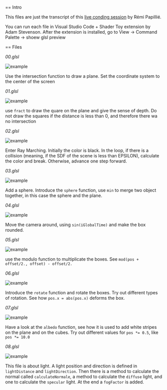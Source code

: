 == Intro

This files are just the transcript of this [live conding session](https://www.youtube.com/watch?v=s6t0mJsgUKw) by Rémi Papillié.

You can run each file in Visual Studio Code + Shader Toy extension by Adam Stevenson. After the extension is installed, go to View -> Command Palette -> shoew glsl preview

== Files

*00.glsl*

![example](img/00.png)

Use the intersection function to draw a plane. Set the coordinate system to the center of the screen

*01.glsl*

![example](img/01.png)

use `fract` to draw the quare on the plane and give the sense of depth. Do not draw the squares if the distance is less than 0, and therefore there wa no intersection


*02.glsl*

![example](img/02.png)

Enter Ray Marching. Initially the color is black. In the loop, if there is a collision (meaning, if the SDF of the scene is less than EPSILON), calculate the color and break. Otherwise, advance one step forward.

*03.glsl*

![example](img/03.png)

Add a sphere. Introduce the `sphere` function, use `min` to merge two object together, in this case the sphere and the plane.

*04.glsl*

![example](img/04.png)

Move the camera around, using `sin(iGlobalTime)` and make the box rounded.

*05.glsl*

![example](img/05.png)

use the modulo function to multiplicate the boxes. See `mod(pos + offset/2., offset) - offset/2.`

*06.glsl*

![example](img/06.png)

Introduce the `rotate` function and rotate the boxes. Try out different types of rotation. See how `pos.x = abs(pos.x)` deforms the box.

*07.glsl*

![example](img/07.png)

Have a look at the `albedo` function, see how it is used to add white stripes on the plane and on the cubes. Try out different values for `pos *= 0.5`, like `pos *= 10.0`

*08.glsl*

![example](img/08.png)

This file is about light. A light position and direction is defined in `lightDistance` and `lightDirection`. Then there is a method to calculate the normal called `calculateNormale`, a method to calculate the `diffuse` light, and one to calculate the `specular` light. At the end a `fogFactor` is added.
